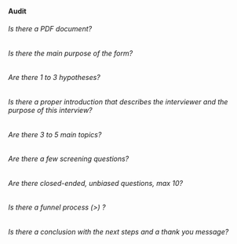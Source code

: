 #### Audit

###### Is there a PDF document? 
###### Is there the main purpose of the form?
###### Are there 1 to 3 hypotheses?
###### Is there a proper introduction that describes the interviewer and the purpose of this interview?
###### Are there 3 to 5 main topics?
###### Are there a few screening questions?
###### Are there closed-ended, unbiased questions, max 10?
###### Is there a funnel process (>) ?
###### Is there a conclusion with the next steps and a thank you message?